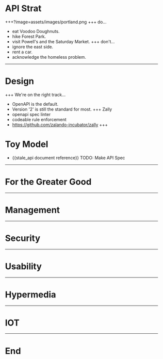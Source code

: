 # API Strat
+++?image=assets/images/portland.png
+++
do...
* eat Voodoo Doughnuts.
* hike Forest Park.
* visit Powell's and the Saturday Market.
+++
don't...
* ignore the east side.
* rent a car.
* acknowledge the homeless problem.
---
# Design
+++
We're on the right track...
* OpenAPI is the default.
* Version '2' is still the standard for most.
+++
Zally
* openapi spec linter
* codeable rule enforcement
* https://github.com/zalando-incubator/zally
+++
# Toy Model
* {{stale_api document reference}}
TODO: Make API Spec
---
# For the Greater Good

---
# Management

---
# Security

---
# Usability

---
# Hypermedia

---
# IOT

---
# End


